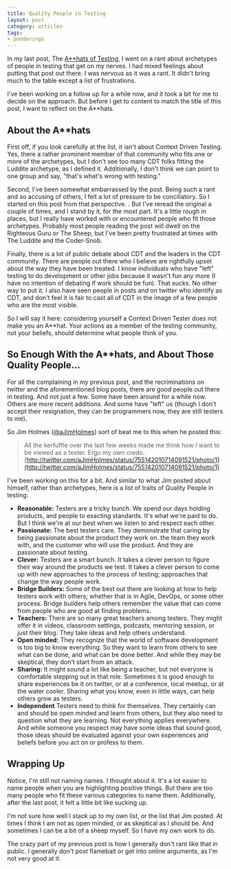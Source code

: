 ```yaml
---
title: Quality People in Testing
layout: post
category: articles
tags: 
- ponderings
---
```

In my last post, The [A\*\*hats of Testing](http://woodybrood.github.io/articles/2016/05/24/the-ahats-of-testing.html), I went on a rant about archetypes of people in testing that get on my nerves. I had mixed feelings about putting that post out there. I was nervous as it was a rant. It didn't bring much to the table except a list of frustrations.

I've been working on a follow up for a while now, and it took a bit for me to decide on the approach. But before I get to content to match the title of this post, I want to reflect on the A\*\*hats. 

## About the A\*\*hats

First off, if you look carefully at the list, it isn't about Context Driven Testing. Yes, there a rather prominent member of that community who fits one or more of the archetypes, but I don't see too many CDT folks fitting the Luddite archetype, as I defined it. Additionally, I don't think we can point to one group and say, "that's what's wrong with testing." 

Second, I've been somewhat embarrassed by the post. Being such a rant and so accusing of others, I felt a lot of pressure to be conciliatory. So I started on this post from that perspective. . But I've reread the original a couple of times, and I stand by it, for the most part. It's a little rough in places, but I really have worked with or encountered people who fit those archetypes. Probably most people reading the post will dwell on the Righteous Guru or The Sheep, but I've been pretty frustrated at times with The Luddite and the Coder-Snob. 

Finally, there is a lot of public debate about CDT and the leaders in the CDT community. There are people out there who I believe are rightfully upset about the way they have been treated. I know individuals who have "left" testing to do development or other jobs because it wasn't fun any more (I have no intention of debating if work should be fun). That sucks. No other way to put it. I also have seen people in posts and on twitter who identify as CDT, and don't feel it is fair to cast all of CDT in the image of a few people who are the most visible.

So I will say it here: considering yourself a Context Driven Tester does not make you an A\*\*hat. Your actions as a member of the testing community, not your beliefs, should determine what people think of you.
 
## So Enough With the A\*\*hats, and About Those Quality People...
For all the complaining in my previous post, and the recriminations on twitter and the aforementioned blog posts, there are good people out there in testing. And not just a few. Some have been around for a while now. Others are more recent additions. And some have "left" us (though I don't accept their resignation, they can be programmers now, they are still testers to me).

So Jim Holmes ([@aJimHolmes](http://twitter.com/aJimHolmes)) sort of beat me to this when he posted this:

>All the kerfuffle over the last few weeks made me think how *I* want to be viewed as a tester. Ergo my own credo. [http://twitter.com/aJimHolmes/status/755142010714091521/photo/1](http://twitter.com/aJimHolmes/status/755142010714091521/photo/1)

I've been working on this for a bit. And similar to what Jim posted about himself, rather than archetypes, here is a list of traits of Quality People in testing:

- **Reasonable:** Testers are a tricky bunch. We spend our days holding products, and people to exacting standards. It's what we're paid to do. But I think we're at our best when we listen to and respect each other. 
- **Passionate:** The best testers care. They demonstrate that caring by being passionate about the product they work on. the team they work with, and the customer who will use the product. And they are passionate about testing. 
- **Clever:** Testers are a smart bunch. It takes a clever person to figure their way around the products we test. It takes a clever person to come up with new approaches to the process of testing; approaches that change the way people work.
- **Bridge Builders:** Some of the best out there are looking at how to help testers work with others; whether that is in Agile, DevOps, or some other process. Bridge builders help others remember the value that can come from people who are good at finding problems.
- **Teachers:** There are so many great teachers among testers. They might offer it in videos, classroom settings, podcasts, mentoring session, or just their blog. They take ideas and help others understand.
- **Open minded:** They recognize that the world of software development is too big to know everything. So they want to learn from others to see what can be done, and what can be done better. And while they may be skeptical, they don't start from an attack.
- **Sharing:** It might sound a lot like being a teacher, but not everyone is comfortable stepping out in that role. Sometimes it is good enough to share experiences be it on twitter, or at a conference, local meetup, or at the water cooler. Sharing what you know, even in little ways, can help others grow as testers.
- **Independent** Testers need to think for themselves. They certainly can and should be open minded and learn from others, but they also need to question what they are learning. Not everything applies everywhere. And while someone you respect may have some ideas that sound good, those ideas should be evaluated against your own experiences and beliefs before you act on or profess to them.

## Wrapping Up
Notice, I'm still not naming names. I thought about it. It's a lot easier to name people when you are highlighting positive things. But there are too many people who fit these various categories to name them. Additionally, after the last post, it felt a little bit like sucking up.  

I'm not sure how well I stack up to my own list, or the list that Jim posted. At times I think I am not as open minded, or as skeptical as I should be. And sometimes I can be a bit of a sheep myself. So I have my own work to do.

The crazy part of my previous post is how I generally don't rant like that in public. I generally don't post flamebait or get into online arguments, as I'm not very good at it.  


